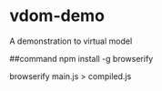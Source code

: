 # vdom-demo
A demonstration to virtual model

##command
npm install -g browserify

browserify main.js > compiled.js